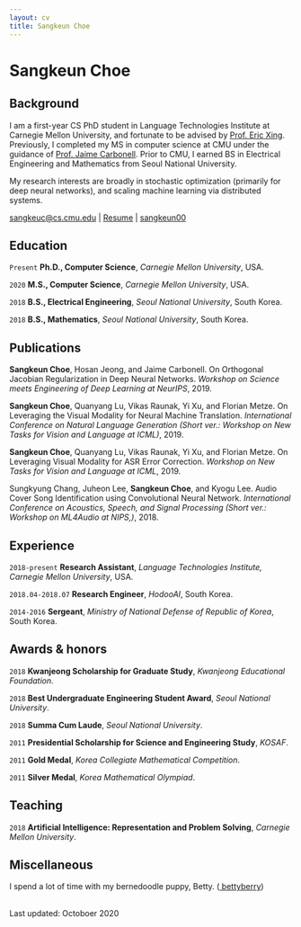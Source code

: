 ```yaml
---
layout: cv
title: Sangkeun Choe
---
```

# Sangkeun Choe

## Background
I am a first-year CS PhD student in Language Technologies Institute at Carnegie Mellon University, and fortunate to be advised by <a href="http://www.cs.cmu.edu/~epxing/">Prof. Eric Xing</a>. Previously, I completed my MS in computer science at CMU under the guidance of <a href="https://www.cs.cmu.edu/~jgc/">Prof. Jaime Carbonell</a>. Prior to CMU, I earned BS in Electrical Engineering and Mathematics from Seoul National University.

My research interests are broadly in stochastic optimization (primarily for deep neural networks), and scaling machine learning via distributed systems.

<!--<a href="sangkeuc@cs.cmu.edu">sangkeuc@cs.cmu.edu</a>-->

<div id="webaddress">
  <a href="sangkeuc@cs.cmu.edu"><i class="fa fa-envelope-open"></i> sangkeuc@cs.cmu.edu</a> |
  <a href="sangkeuc@cs.cmu.edu"><i class="fas fa-file-pdf"></i> Resume</a> |
  <a href="https://github.com/sangkeun00"><i class="fab fa-github"></i> sangkeun00</a>
  <!--<a href="https://sangkeun00.github.io"><i class="fas fa-home"></i> sangkeun00.github.io</a>-->
  <!--<a href="https://twitter.com/dave_whipp"><i class="fab fa-twitter"></i> @dave_whipp</a>-->
</div>

## Education

`Present`
**Ph.D., Computer Science**, *Carnegie Mellon University*, USA.

`2020`
**M.S., Computer Science**, *Carnegie Mellon University*, USA.

`2018`
**B.S., Electrical Engineering**, *Seoul National University*, South Korea.

`2018`
**B.S., Mathematics**, *Seoul National University*, South Korea.


## Publications

<!--*Publication list also available [in Google Scholar](https://scholar.google.fi/citations?user=FvYhWOAAAAAJ). Asterisks indicate student lead authors.*-->

**Sangkeun Choe**, Hosan Jeong, and Jaime Carbonell. On Orthogonal Jacobian Regularization in Deep Neural Networks. *Workshop on Science meets Engineering of Deep Learning at NeurIPS*, 2019.

**Sangkeun Choe**, Quanyang Lu, Vikas Raunak, Yi Xu, and Florian Metze. On Leveraging the Visual Modality for Neural Machine Translation. *International Conference on Natural Language Generation (Short ver.: Workshop on New Tasks for Vision and Language at ICML)*, 2019.

**Sangkeun Choe**, Quanyang Lu, Vikas Raunak, Yi Xu, and Florian Metze. On Leveraging Visual Modality for ASR Error Correction. *Workshop on New Tasks for Vision and Language at ICML*, 2019.

Sungkyung Chang, Juheon Lee, **Sangkeun Choe**, and Kyogu Lee. Audio Cover Song Identification using Convolutional Neural Network. *International Conference on Acoustics, Speech, and Signal Processing (Short ver.: Workshop on ML4Audio at NIPS,)*, 2018.


## Experience

`2018-present`
**Research Assistant**, *Language Technologies Institute, Carnegie Mellon University*, USA.

`2018.04-2018.07`
**Research Engineer**, *HodooAI*, South Korea.

`2014-2016`
**Sergeant**, *Ministry of National Defense of Republic of Korea*, South Korea.

## Awards & honors

`2018`
**Kwanjeong Scholarship for Graduate Study**, *Kwanjeong Educational Foundation*.

`2018`
**Best Undergraduate Engineering Student Award**, *Seoul National University*.

`2018`
**Summa Cum Laude**, *Seoul National University*.

`2011`
**Presidential Scholarship for Science and Engineering Study**, *KOSAF*.

`2011`
**Gold Medal**, *Korea Collegiate Mathematical Competition*.

`2011`
**Silver Medal**, *Korea Mathematical Olympiad*.


## Teaching

`2018`
**Artificial Intelligence: Representation and Problem Solving**, *Carnegie Mellon University*.


## Miscellaneous

I spend a lot of time with my bernedoodle puppy, Betty. (<a href="https://www.instagram.com/bettyberry___"><i class="fab fa-instagram"></i> bettyberry</a>)

<br/>Last updated: Octoboer 2020<br/><br/>
